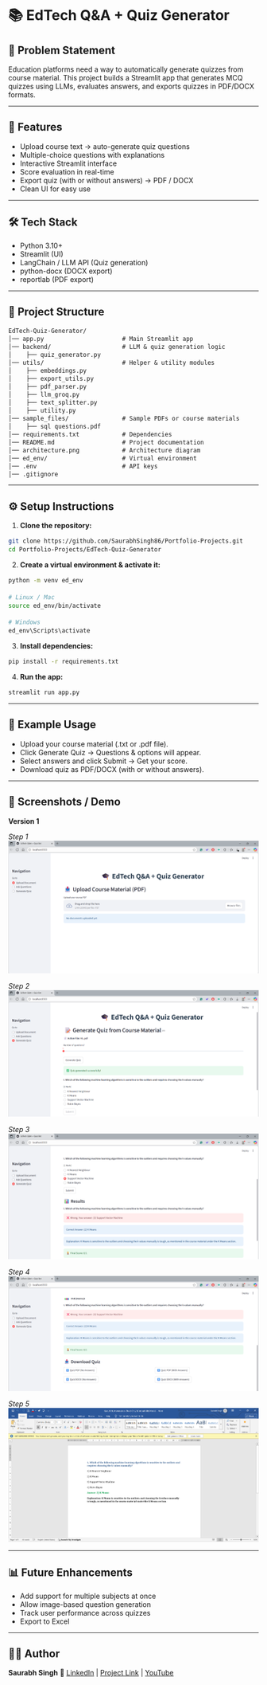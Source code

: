 # 📚 EdTech Q&A + Quiz Generator

## 📝 Problem Statement

Education platforms need a way to automatically generate quizzes from course material. This project builds a Streamlit app that generates MCQ quizzes using LLMs, evaluates answers, and exports quizzes in PDF/DOCX formats.

---

## 🚀 Features

- Upload course text → auto-generate quiz questions
- Multiple-choice questions with explanations
- Interactive Streamlit interface
- Score evaluation in real-time
- Export quiz (with or without answers) → PDF / DOCX
- Clean UI for easy use

---

## 🛠️ Tech Stack

- Python 3.10+
- Streamlit (UI)
- LangChain / LLM API (Quiz generation)
- python-docx (DOCX export)
- reportlab (PDF export)

---

## 📂 Project Structure

```
EdTech-Quiz-Generator/
│── app.py                      # Main Streamlit app
│── backend/                    # LLM & quiz generation logic
│    ├── quiz_generator.py
│── utils/                      # Helper & utility modules
│    ├── embeddings.py
│    ├── export_utils.py
│    ├── pdf_parser.py
│    ├── llm_groq.py
│    ├── text_splitter.py
│    ├── utility.py
│── sample_files/               # Sample PDFs or course materials
│    ├── sql questions.pdf
│── requirements.txt            # Dependencies
│── README.md                   # Project documentation
│── architecture.png            # Architecture diagram
│── ed_env/                     # Virtual environment
│── .env                        # API keys
│── .gitignore

```

---

## ⚙️ Setup Instructions

1. **Clone the repository:**

```bash
git clone https://github.com/SaurabhSingh86/Portfolio-Projects.git
cd Portfolio-Projects/EdTech-Quiz-Generator
```

2. **Create a virtual environment & activate it:**

```bash
python -m venv ed_env

# Linux / Mac
source ed_env/bin/activate

# Windows
ed_env\Scripts\activate

```

3. **Install dependencies:**

```bash
pip install -r requirements.txt
```

4. **Run the app:**

```bash
streamlit run app.py
```

---

## 🎯 Example Usage

- Upload your course material (.txt or .pdf file).
- Click Generate Quiz → Questions & options will appear.
- Select answers and click Submit → Get your score.
- Download quiz as PDF/DOCX (with or without answers).

---

## 📸 Screenshots / Demo

**Version 1**

_Step 1_
![alt text](<UI-Images/Upload Document.png>)

_Step 2_
![alt text](<UI-Images/Generate Quiz 1.png>)

_Step 3_
![alt text](<UI-Images/Generate Quiz 2.png>)

_Step 4_
![alt text](<UI-Images/Generate Quiz 3.png>)

_Step 5_
![alt text](<UI-Images/Generate Quiz Download QUIZ DOCX (With Answer).png>)

---

## 📊 Future Enhancements

- Add support for multiple subjects at once
- Allow image-based question generation
- Track user performance across quizzes
- Export to Excel

---

## 👨‍💻 Author

**Saurabh Singh**
🔗 [LinkedIn](https://www.linkedin.com/in/saurabh-singh-621388182/) |
[Project Link](https://github.com/SaurabhSingh86) |
[YouTube](https://www.youtube.com/@SaurabhSinghAIML)
